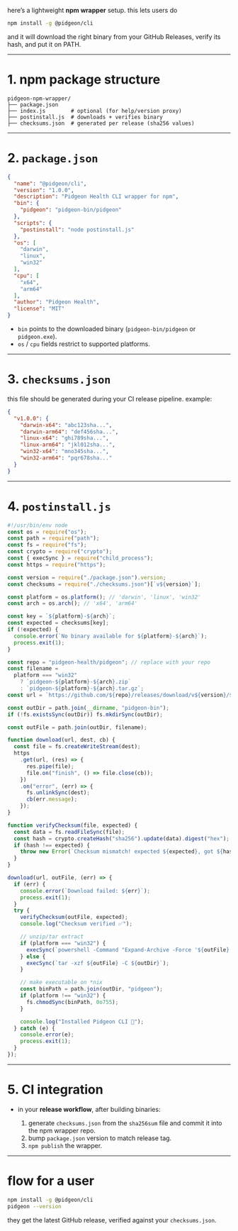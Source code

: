 here’s a lightweight **npm wrapper** setup. this lets users do

```bash
npm install -g @pidgeon/cli
```

and it will download the right binary from your GitHub Releases, verify its hash, and put it on PATH.

---

# 1. npm package structure

```
pidgeon-npm-wrapper/
├── package.json
├── index.js        # optional (for help/version proxy)
├── postinstall.js  # downloads + verifies binary
├── checksums.json  # generated per release (sha256 values)
```

---

# 2. `package.json`

```json
{
  "name": "@pidgeon/cli",
  "version": "1.0.0",
  "description": "Pidgeon Health CLI wrapper for npm",
  "bin": {
    "pidgeon": "pidgeon-bin/pidgeon"
  },
  "scripts": {
    "postinstall": "node postinstall.js"
  },
  "os": [
    "darwin",
    "linux",
    "win32"
  ],
  "cpu": [
    "x64",
    "arm64"
  ],
  "author": "Pidgeon Health",
  "license": "MIT"
}
```

* `bin` points to the downloaded binary (`pidgeon-bin/pidgeon` or `pidgeon.exe`).
* `os` / `cpu` fields restrict to supported platforms.

---

# 3. `checksums.json`

this file should be generated during your CI release pipeline. example:

```json
{
  "v1.0.0": {
    "darwin-x64": "abc123sha...",
    "darwin-arm64": "def456sha...",
    "linux-x64": "ghi789sha...",
    "linux-arm64": "jkl012sha...",
    "win32-x64": "mno345sha...",
    "win32-arm64": "pqr678sha..."
  }
}
```

---

# 4. `postinstall.js`

```js
#!/usr/bin/env node
const os = require("os");
const path = require("path");
const fs = require("fs");
const crypto = require("crypto");
const { execSync } = require("child_process");
const https = require("https");

const version = require("./package.json").version;
const checksums = require("./checksums.json")[`v${version}`];

const platform = os.platform(); // 'darwin', 'linux', 'win32'
const arch = os.arch(); // 'x64', 'arm64'

const key = `${platform}-${arch}`;
const expected = checksums[key];
if (!expected) {
  console.error(`No binary available for ${platform}-${arch}`);
  process.exit(1);
}

const repo = "pidgeon-health/pidgeon"; // replace with your repo
const filename =
  platform === "win32"
    ? `pidgeon-${platform}-${arch}.zip`
    : `pidgeon-${platform}-${arch}.tar.gz`;
const url = `https://github.com/${repo}/releases/download/v${version}/${filename}`;

const outDir = path.join(__dirname, "pidgeon-bin");
if (!fs.existsSync(outDir)) fs.mkdirSync(outDir);

const outFile = path.join(outDir, filename);

function download(url, dest, cb) {
  const file = fs.createWriteStream(dest);
  https
    .get(url, (res) => {
      res.pipe(file);
      file.on("finish", () => file.close(cb));
    })
    .on("error", (err) => {
      fs.unlinkSync(dest);
      cb(err.message);
    });
}

function verifyChecksum(file, expected) {
  const data = fs.readFileSync(file);
  const hash = crypto.createHash("sha256").update(data).digest("hex");
  if (hash !== expected) {
    throw new Error(`Checksum mismatch! expected ${expected}, got ${hash}`);
  }
}

download(url, outFile, (err) => {
  if (err) {
    console.error(`Download failed: ${err}`);
    process.exit(1);
  }
  try {
    verifyChecksum(outFile, expected);
    console.log("Checksum verified ✅");

    // unzip/tar extract
    if (platform === "win32") {
      execSync(`powershell -Command "Expand-Archive -Force '${outFile}' '${outDir}'"`);
    } else {
      execSync(`tar -xzf ${outFile} -C ${outDir}`);
    }

    // make executable on *nix
    const binPath = path.join(outDir, "pidgeon");
    if (platform !== "win32") {
      fs.chmodSync(binPath, 0o755);
    }

    console.log("Installed Pidgeon CLI 🎉");
  } catch (e) {
    console.error(e);
    process.exit(1);
  }
});
```

---

# 5. CI integration

* in your **release workflow**, after building binaries:

  1. generate `checksums.json` from the `sha256sum` file and commit it into the npm wrapper repo.
  2. bump `package.json` version to match release tag.
  3. `npm publish` the wrapper.

---

# flow for a user

```bash
npm install -g @pidgeon/cli
pidgeon --version
```

they get the latest GitHub release, verified against your `checksums.json`.